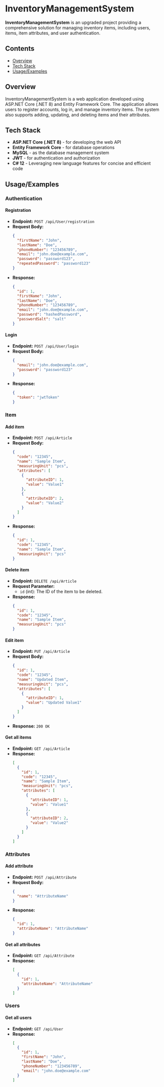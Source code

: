 # InventoryManagementSystem

**InventoryManagementSystem** is an upgraded project providing a comprehensive solution for managing inventory items, including users, items, item attributes, and user authentication.

## Contents

- [Overview](#overview)
- [Tech Stack](#tech-stack)
- [Usage/Examples](#usageexamples)

## Overview
InventoryManagementSystem is a web application developed using ASP.NET Core (.NET 8) and Entity Framework Core. The application allows users to register accounts, log in, and manage inventory items. The system also supports adding, updating, and deleting items and their attributes.

## Tech Stack

- **ASP.NET Core (.NET 8)** - for developing the web API
- **Entity Framework Core** - for database operations
- **MySQL** - as the database management system
- **JWT** - for authentication and authorization
- **C# 12** - Leveraging new language features for concise and efficient code

## Usage/Examples

### Authentication

#### Registration
- **Endpoint:** `POST /api/User/registration`
- **Request Body:**
    ```json
    {
      "firstName": "John",
      "lastName": "Doe",
      "phoneNumber": "123456789",
      "email": "john.doe@example.com",
      "password": "password123",
      "repeatedPassword": "password123"
    }
    ```
- **Response:**
    ```json
    {
      "id": 1,
      "firstName": "John",
      "lastName": "Doe",
      "phoneNumber": "123456789",
      "email": "john.doe@example.com",
      "password": "hashedPassword",
      "passwordSalt": "salt"
    }
    ```

#### Login
- **Endpoint:** `POST /api/User/login`
- **Request Body:**
    ```json
    {
      "email": "john.doe@example.com",
      "password": "password123"
    }
    ```
- **Response:**
    ```json
    {
      "token": "jwtToken"
    }
    ```

### Item

#### Add item
- **Endpoint:** `POST /api/Article`
- **Request Body:**
    ```json
    {
      "code": "12345",
      "name": "Sample Item",
      "measuringUnit": "pcs",
      "attributes": [
        {
          "attributeID": 1,
          "value": "Value1"
        },
        {
          "attributeID": 2,
          "value": "Value2"
        }
      ]
    }
    ```
- **Response:**
    ```json
    {
      "id": 1,
      "code": "12345",
      "name": "Sample Item",
      "measuringUnit": "pcs"
    }
    ```

#### Delete item
- **Endpoint:** `DELETE /api/Article`
- **Request Parameter:**
    - `id` (int): The ID of the item to be deleted.
- **Response:**
    ```json
    {
      "id": 1,
      "code": "12345",
      "name": "Sample Item",
      "measuringUnit": "pcs"
    }
    ```

#### Edit item
- **Endpoint:** `PUT /api/Article`
- **Request Body:**
    ```json
    {
      "id": 1,
      "code": "12345",
      "name": "Updated Item",
      "measuringUnit": "pcs",
      "attributes": [
        {
          "attributeID": 1,
          "value": "Updated Value1"
        }
      ]
    }
    ```
- **Response:** `200 OK`

#### Get all items
- **Endpoint:** `GET /api/Article`
- **Response:**
    ```json
    [
      {
        "id": 1,
        "code": "12345",
        "name": "Sample Item",
        "measuringUnit": "pcs",
        "attributes": [
          {
            "attributeID": 1,
            "value": "Value1"
          },
          {
            "attributeID": 2,
            "value": "Value2"
          }
        ]
      }
    ]
    ```

### Attributes

#### Add attribute
- **Endpoint:** `POST /api/Attribute`
- **Request Body:**
    ```json
    {
      "name": "AttributeName"
    }
    ```
- **Response:**
    ```json
    {
      "id": 1,
      "attributeName": "AttributeName"
    }
    ```

#### Get all attributes
- **Endpoint:** `GET /api/Attribute`
- **Response:**
    ```json
    [
      {
        "id": 1,
        "attributeName": "AttributeName"
      }
    ]
    ```

### Users

#### Get all users
- **Endpoint:** `GET /api/User`
- **Response:**
    ```json
    [
      {
        "id": 1,
        "firstName": "John",
        "lastName": "Doe",
        "phoneNumber": "123456789",
        "email": "john.doe@example.com"
      }
    ]
    ```


